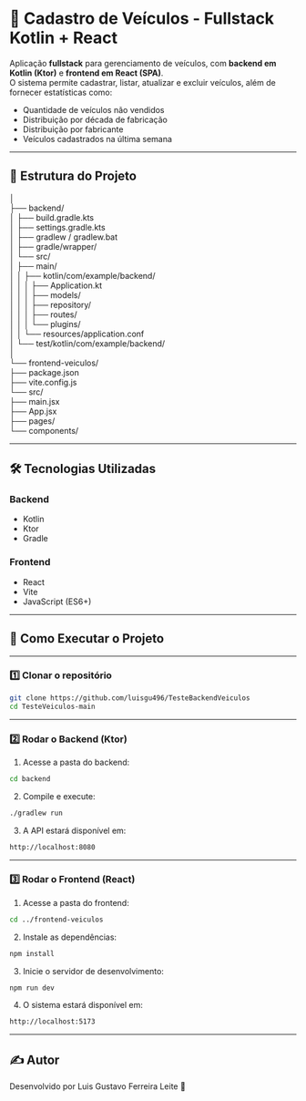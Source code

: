 # 🚗 Cadastro de Veículos - Fullstack Kotlin + React

Aplicação **fullstack** para gerenciamento de veículos, com **backend em Kotlin (Ktor)** e **frontend em React (SPA)**.  
O sistema permite cadastrar, listar, atualizar e excluir veículos, além de fornecer estatísticas como:

- Quantidade de veículos não vendidos
- Distribuição por década de fabricação
- Distribuição por fabricante
- Veículos cadastrados na última semana

---

## 📂 Estrutura do Projeto

│  
├── backend/  
│   ├── build.gradle.kts  
│   ├── settings.gradle.kts  
│   ├── gradlew / gradlew.bat  
│   ├── gradle/wrapper/  
│   └── src/  
│       ├── main/  
│       │   ├── kotlin/com/example/backend/  
│       │   │   ├── Application.kt  
│       │   │   ├── models/  
│       │   │   ├── repository/  
│       │   │   ├── routes/  
│       │   │   └── plugins/  
│       │   └── resources/application.conf  
│       └── test/kotlin/com/example/backend/  
│  
└── frontend-veiculos/         
    ├── package.json  
    ├── vite.config.js  
    └── src/  
        ├── main.jsx  
        ├── App.jsx  
        ├── pages/            
        └── components/      



---

## 🛠️ Tecnologias Utilizadas

### **Backend**
- Kotlin
- Ktor
- Gradle

### **Frontend**
- React
- Vite
- JavaScript (ES6+)

---

## 🚀 Como Executar o Projeto

---

### **1️⃣ Clonar o repositório**

```bash
git clone https://github.com/luisgu496/TesteBackendVeiculos
cd TesteVeiculos-main
```

---

### **2️⃣ Rodar o Backend (Ktor)**

1. Acesse a pasta do backend:

```bash
cd backend
```

2. Compile e execute:

```bash
./gradlew run
```

3. A API estará disponível em:
   
```bash
http://localhost:8080
```

---

### **3️⃣ Rodar o Frontend (React)**

1. Acesse a pasta do frontend:
   
```bash
cd ../frontend-veiculos
```

2. Instale as dependências:

 ```bash
npm install
```

3. Inicie o servidor de desenvolvimento:

 ```bash
npm run dev
```

4. O sistema estará disponível em:
   
 ```bash
http://localhost:5173
```

---

## ✍ Autor
Desenvolvido por Luis Gustavo Ferreira Leite  🚀

